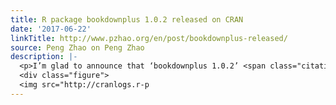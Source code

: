 ```yaml
---
title: R package bookdownplus 1.0.2 released on CRAN
date: '2017-06-22'
linkTitle: http://www.pzhao.org/en/post/bookdownplus-released/
source: Peng Zhao on Peng Zhao
description: |-
  <p>I’m glad to announce that ‘bookdownplus 1.0.2’ <span class="citation">(Zhao 2017)</span> is now on <a href="https://cran.r-project.org/web/packages/bookdownplus/">CRAN</a>. This post is a brief documentation of ‘bookdownplus 1.0.2’. However, I have been updating ‘bookdownplus’ frequently and the new version is more powerful and even easier. Please go to the <a href="http://github.com/pzhaonet/bookdownplus">GitHub site of bookdownplus</a>.</p>
  <div class="figure">
  <img src="http://cranlogs.r-p
---
```

